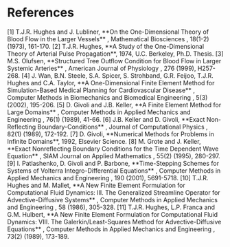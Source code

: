 
# References #

<a id="ref-1"> 
[1] T.J.R. Hughes and J. Lubliner, **On the One-Dimensional Theory of Blood Flow in the Larger Vessels** , Mathematical Biosciences , 18(1-2) (1973), 161-170. 
</a>

<a id="ref-2"> 
[2] T.J.R. Hughes, **A Study of the One-Dimensional Theory of Arterial Pulse Propagation**, 1974, U.C. Berkeley, Ph.D. Thesis. </a>

<a id="ref-3"> 
[3] M.S. Olufsen, **Structured Tree Outflow Condition for Blood Flow in Larger Systemic Arteries** , American Journal of Physiology , 276 (1999), H257-268.
</a>

<a id="ref-4"> 
[4] J. Wan, B.N. Steele, S.A. Spicer, S. Strohband, G.R. Feijoo, T.J.R. Hughes and C.A. Taylor, **A One-Dimensional Finite Element Method for Simulation-Based Medical Planning for Cardiovascular Disease** , Computer Methods in Biomechanics and Biomedical Engineering , 5(3) (2002), 195-206.
</a>

<a id="ref-5"> 
[5] D. Givoli and J.B. Keller, **A Finite Element Method for Large Domains** , Computer Methods in Applied Mechanics and Engineering , 76(1) (1989), 41-66.
</a>

<a id="ref-6"> 
[6] J.B. Keller and D. Givoli, **Exact Non-Reflecting Boundary-Conditions** , Journal of Computational Physics , 82(1) (1989), 172-192.
</a>

<a id="ref-7"> 
[7] D. Givoli, **Numerical Methods for Problems in Infinite Domains**, 1992, Elsevier Science.
</a>

<a id="ref-8"> 
[8] M. Grote and J. Keller, **Exact Nonreflecting Boundary Conditions for the Time Dependent Wave Equation** , SIAM Journal on Applied Mathematics , 55(2) (1995), 280-297.
</a>

<a id="ref-9"> 
[9] I. Patlashenko, D. Givoli and P. Barbone, **Time-Stepping Schemes for Systems of Volterra Integro-Differential Equations** , Computer Methods in Applied Mechanics and Engineering , 190 (2001), 5691-5718.
</a>

<a id="ref-10"> 
[10] T.J.R. Hughes and M. Mallet, **A New Finite Element Formulation for Computational Fluid Dynamics: III. The Generalized Streamline Operator for Advective-Diffusive Systems** , Computer Methods in Applied Mechanics and Engineering , 58 (1986), 305-328.
</a>

<a id="ref-11"> 
[11] T.J.R. Hughes, L.P. Franca and G.M. Hulbert, **A New Finite Element Formulation for Computational Fluid Dynamics: VIII. The Galerkin/Least-Squares Method for Advective-Diffusive Equations** , Computer Methods in Applied Mechanics and Engineering , 73(2) (1989), 173-189.
</a>


